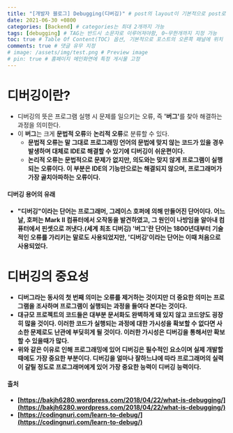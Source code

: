 ```yaml
---
title: "[개발자 블로그] Debugging(디버깅)" # post의 layout이 기본적으로 post로 설정되어있어서 Front Matter에 따로 layout변수를 만들어 주지 않아도 됨
date: 2021-06-30 +0800
categories: [Backend] # categories는 최대 2개까지 가능
tags: [debugging] # TAG는 반드시 소문자로 이루어져야함, 0~무한개까지 지정 가능
toc: true # Table Of Content(TOC) 옵션, 기본적으로 포스트의 오른쪽 패널에 위치
comments: true # 댓글 유무 지정
# image: /assets/img/test.png # Preview image
# pin: true # 홈페이지 메인화면에 특정 게시물 고정
---
```


# 디버깅이란?
- 디버깅의 뜻은 프로그램 실행 시 문제를 일으키는 오류, 즉 <b>'버그'</b>를 찾아 해결하는 과정을 의미한다.
- 이 <b>버그</b>는 크게 <b>문법적 오류</b>와 <b>논리적 오류</b>로 분류할 수 있다.
    - <b>문법적 오류<b>는 말 그대로 프로그래밍 언어의 문법에 맞지 않는 코드가 있을 경우 발생하며 대체로 IDE로 해결할 수 있기에 디버깅이 쉬운편이다.
    - <b>논리적 오류</b>는 문법적으로 문제가 없지만, 의도와는 맞지 않게 프로그램이 실행되는 오류이다. 이 부분은 IDE의 기능만으로는 해결되지 않으며, 프로그래머가 가장 골치아파하는 오류이다.

#### 디버깅 용어의 유래
- "디버깅"이라는 단어는 프로그래머, 그레이스 호퍼에 의해 만들어진 단어이다. 어느 날, 호퍼는 Mark Ⅱ 컴퓨터에서 오작동을 발견하였고, 그 원인이 나방임을 알아내 컴퓨터에서 핀셋으로 꺼냇다.(세계 최초 디버깅) '버그'란 단어는 1800년대부터 기술적인 오류를 가리키는 말로도 사용되었지만, '디버깅'이라는 단어는 이때 처음으로 사용되었다.

# 디버깅의 중요성
- <b>디버그라는 동사의 첫 번째 의미는 오류를 제거하는 것이지만 더 중요한 의미는 프로그램을 조사하며 프로그램이 실행되는 과정을 들여다 본다는 것이다.</b>
- 대규모 프로젝트의 코드들은 대부분 문서화도 완벽하게 돼 있지 않고 코드양도 굉장히 많을 것이다. 이러한 코드가 실행되는 과정에 대한 가시성을 확보할 수 없다면 사소한 문제로도 난관에 부딪히게 될 것이다. 이러한 가시성은 디버깅을 통해서만 확보할 수 있을때가 많다.
- 위와 같은 이유로 인해 프로그래밍에 있어 디버깅은 필수적인 요소이며 실제 개발할 때에도 가장 중요한 부분이다. 디버깅을 얼마나 잘하느냐에 따라 프로그래머의 실력이 갈릴 정도로 프로그래머에게 있어 가장 중요한 능력이 디버깅 능력이다.

#### 출처
- [https://bakjh6280.wordpress.com/2018/04/22/what-is-debugging/](https://bakjh6280.wordpress.com/2018/04/22/what-is-debugging/)
- [https://codingnuri.com/learn-to-debug/](https://codingnuri.com/learn-to-debug/)